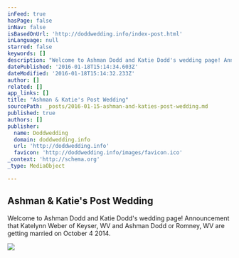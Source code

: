 ```yaml
---
inFeed: true
hasPage: false
inNav: false
isBasedOnUrl: 'http://doddwedding.info/index-post.html'
inLanguage: null
starred: false
keywords: []
description: "Welcome to Ashman Dodd and Katie Dodd's wedding page! Announcement that Katelynn Weber of Keyser, WV and Ashman Dodd or Romney, WV are getting married on October 4 2014."
datePublished: '2016-01-18T15:14:34.603Z'
dateModified: '2016-01-18T15:14:32.233Z'
author: []
related: []
app_links: []
title: "Ashman & Katie's Post Wedding"
sourcePath: _posts/2016-01-15-ashman-and-katies-post-wedding.md
published: true
authors: []
publisher:
  name: Doddwedding
  domain: doddwedding.info
  url: 'http://doddwedding.info'
  favicon: 'http://doddwedding.info/images/favicon.ico'
_context: 'http://schema.org'
_type: MediaObject

---
```

<article style=""><h1>Ashman &amp; Katie's Post Wedding</h1><p>Welcome to Ashman Dodd and Katie Dodd's wedding page! Announcement that Katelynn Weber of Keyser, WV and Ashman Dodd or Romney, WV are getting married on October 4 2014.</p><img src="https://s3-us-west-2.amazonaws.com/the-grid-img/p/b2d6b8b22cd079edd6f5cc6f81ed67d6614b96da.jpg" /></article>